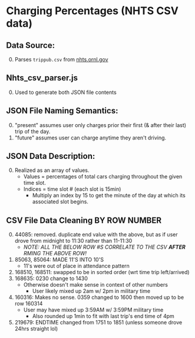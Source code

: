 
# Charging Percentages (NHTS CSV data)

## Data Source:
  0. Parses `trippub.csv` from [nhts.ornl.gov](https://nhts.ornl.gov/)

## Nhts_csv_parser.js
  0. Used to generate both JSON file contents

## JSON File Naming Semantics:
  0. "present" assumes user only charges prior their first (& after their last) trip of the day.
  1. "future" assumes user can charge anytime they aren't driving.

## JSON Data Description:
  0. Realized as an array of values. 
     * Values = percentages of total cars charging throughout the given time slot.
     * Indices = time slot # (each slot is 15min)
       - Multiply an index by 15 to get the minute of the day at which its associated slot begins.

## CSV File Data Cleaning BY ROW NUMBER
  0. 44085: removed. duplicate end value with the above, but as if user drove from midnight to 11:30 rather than 11-11:30
     * _NOTE: ALL THE BELOW ROW #S CORRELATE TO THE CSV **AFTER** RMING THE ABOVE ROW!_
  1. 85063, 85064: MADE 11'S INTO 10'S 
     * 11's were out of place in attendance pattern
  2. 168510, 168511: swapped to be in sorted order (wrt time trip left/arrived)
  2. 168635: 0230 change to 1430 
     * Otherwise doesn't make sense in context of other numbers
       - User likely mixed up 2am w/ 2pm in military time
  3. 160316: Makes no sense. 0359 changed to 1600 then moved up to be row 160314 
     * User may have mixed up 3:59AM w/ 3:59PM military time
       - Also rounded up 1min to fit with last trip's end time of 4pm
  4. 219679: ENDTIME changed from 1751 to 1851 (unless someone drove 24hrs straight lol)
